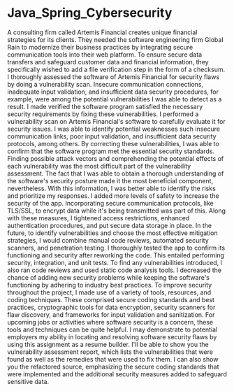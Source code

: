 # Java_Spring_Cybersecurity

A consulting firm called Artemis Financial creates unique financial strategies for its clients. They needed the software engineering firm Global Rain to modernize their business practices by integrating secure communication tools into their web platform. To ensure secure data transfers and safeguard customer data and financial information, they specifically wished to add a file verification step in the form of a checksum. I thoroughly assessed the software of Artemis Financial for security flaws by doing a vulnerability scan. Insecure communication connections, inadequate input validation, and insufficient data security procedures, for example, were among the potential vulnerabilities I was able to detect as a result. I made verified the software program satisfied the necessary security requirements by fixing these vulnerabilities. I performed a vulnerability scan on Artemis Financial's software to carefully evaluate it for security issues. I was able to identify potential weaknesses such insecure communication links, poor input validation, and insufficient data security protocols, among others. By correcting these vulnerabilities, I was able to confirm that the software program met the essential security standards. Finding possible attack vectors and comprehending the potential effects of each vulnerability was the most difficult part of the vulnerability assessment. The fact that I was able to obtain a thorough understanding of the software's security posture made it the most beneficial component, nevertheless. With this information, I was better able to identify the risks and prioritize my responses. I added more levels of safety to increase the security of the app. Incorporating secure communication protocols, like TLS/SSL, to encrypt data while it's being transmitted was part of this. Along with these measures, I tightened access restrictions, enhanced authentication procedures, and put secure data storage in place. In the future, to identify vulnerabilities and choose the most effective mitigation strategies, I would combine manual code reviews, automated security scanners, and penetration testing. I thoroughly tested the app to confirm its functioning and security after reworking the code. This entailed performing security, integration, and unit tests. To find any vulnerabilities introduced, I also ran code reviews and used static code analysis tools. I decreased the chance of adding new security problems while keeping the software's functioning by adhering to industry best practices. To improve security throughout the project, I made use of a variety of tools, resources, and coding techniques. These comprised secure coding standards and best practices, cryptographic tools for data encryption, security scanners for flaw discovery, and frameworks for input validation and sanitization. For upcoming jobs or activities where software security is a concern, these tools and techniques can be quite helpful. I may demonstrate to potential employers my ability in locating and resolving software security flaws by using this assignment as a resume builder. I'll be able to show you the vulnerability assessment report, which lists the vulnerabilities that were found as well as the remedies that were used to fix them. I can also show you the refactored source, emphasizing the secure coding standards that were implemented and the additional security measures added to safeguard sensitive data.
